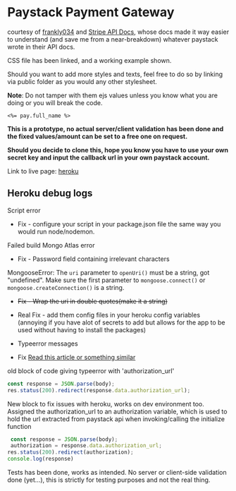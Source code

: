 # Paystack Payment Gateway

courtesy of [frankly034](https://github.com/frankly034/online_payment) and [Stripe API Docs](https://stripe.com/docs), whose docs made it way easier to understand (and save me from a near-breakdown) whatever paystack wrote in their API docs.

CSS file has been linked, and a working example shown.

Should you want to add more styles and texts, feel free to do so by linking via public folder as you would any other stylesheet.

**Note**: Do not tamper with them ejs values unless you know what you are doing or you will break the code.

``` ejs
<%= pay.full_name %>
```

**This  is a prototype, no actual server/client validation has been done and the fixed values/amount can be set to a free one on request.**

**Should you decide to clone this, hope you know you have to use your own secret key and input the callback url in your own paystack account.**

Link to live page: [heroku](https://intense-sierra-18564.herokuapp.com/)

## Heroku debug logs

Script error

- Fix - configure your script in your package.json file the same way you would run node/nodemon.

Failed build Mongo Atlas error

- Fix - Password field containing irrelevant characters

MongooseError: The `uri` parameter to `openUri()` must be a string, got "undefined". Make sure the first parameter to `mongoose.connect()` or `mongoose.createConnection()` is a string.

- ~~Fix - Wrap the uri in double quotes(make it a string)~~
- Real Fix - add them config files in your heroku config variables (annoying if you have alot of secrets to add but allows for the app to be used without having to install the packages)

- Typeerror messages

- Fix [Read this article or something similar](<https://rollbar.com/blog/javascript-typeerror-cannot-read-property-of-undefined/>)

old block of code giving typeerror with 'authorization_url'

``` javascript
const response = JSON.parse(body);
res.status(200).redirect(response.data.authorization_url);
```

New block to fix issues with heroku, works on dev environment too. Assigned the authorization_url to an authorization variable, which is used to hold the url extracted from paystack api when invoking/calling the initialize function

``` javascript
 const response = JSON.parse(body);
 authorization = response.data.authorization_url;
res.status(200).redirect(authorization);
console.log(response)
```

Tests has been done, works as intended. No server or client-side validation done (yet...), this is strictly for testing purposes and not the real thing.

